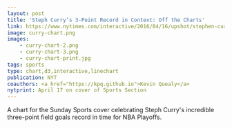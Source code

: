 ```yaml
---
layout: post
title: 'Steph Curry’s 3-Point Record in Context: Off the Charts'
link: https://www.nytimes.com/interactive/2016/04/16/upshot/stephen-curry-golden-state-warriors-3-pointers.html
image: curry-chart.png
images:
    - curry-chart-2.png
    - curry-chart-3.png
    - curry-chart-print.jpg
tags: sports
type: chart,d3,interactive,linechart
publication: NYT
coauthors: <a href="https://kpq.github.io">Kevin Quealy</a>
nytprint: April 17 on cover of Sports Section
---
```


A chart for the Sunday Sports cover celebrating Steph Curry's incredible three-point field goals record in time for NBA Playoffs.
